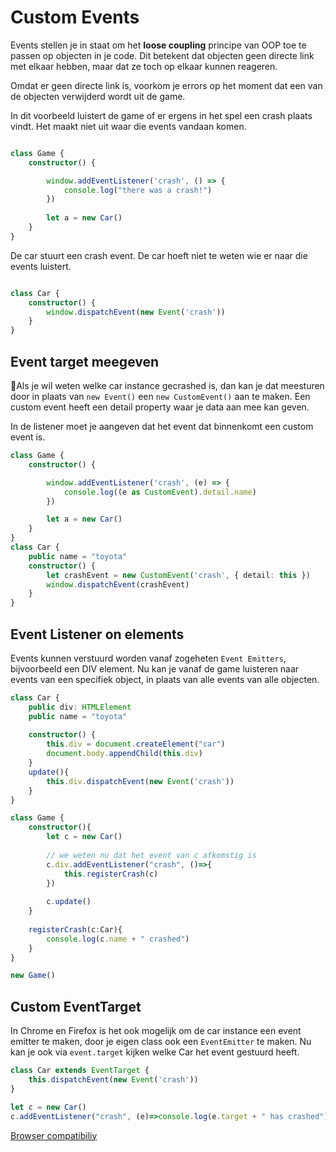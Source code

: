 # Custom Events

Events stellen je in staat om het **loose coupling** principe van OOP toe te passen op objecten in je code. Dit betekent dat objecten geen directe link met elkaar hebben, maar dat ze toch op elkaar kunnen reageren.

Omdat er geen directe link is, voorkom je errors op het moment dat een van de objecten verwijderd wordt uit de game.

In dit voorbeeld luistert de game of er ergens in het spel een crash plaats vindt. Het maakt niet uit waar die events vandaan komen. 

```typescript

class Game {
    constructor() {

        window.addEventListener('crash', () => {
            console.log("there was a crash!")
        })
    
        let a = new Car()
    }
}
```
De car stuurt een crash event. De car hoeft niet te weten wie er naar die events luistert.

```typescript

class Car { 
    constructor() {
        window.dispatchEvent(new Event('crash'))
    }
}
``` 

## Event target meegeven

Als je wil weten welke car instance gecrashed is, dan kan je dat meesturen door in plaats van `new Event()` een `new CustomEvent()` aan te maken. Een custom event heeft een detail property waar je data aan mee kan geven.

In de listener moet je aangeven dat het event dat binnenkomt een custom event is.

```typescript
class Game {
    constructor() {

        window.addEventListener('crash', (e) => {
            console.log((e as CustomEvent).detail.name)
        })

        let a = new Car()
    }
}
class Car {
    public name = "toyota"
    constructor() {
        let crashEvent = new CustomEvent('crash', { detail: this })
        window.dispatchEvent(crashEvent)
    }
}
```

## Event Listener on elements

Events kunnen verstuurd worden vanaf zogeheten `Event Emitters`, bijvoorbeeld een DIV element. Nu kan je vanaf de game luisteren naar events van een specifiek object, in plaats van alle events van alle objecten. 

```typescript
class Car {
    public div: HTMLElement
    public name = "toyota"
    
    constructor() {
        this.div = document.createElement("car")
        document.body.appendChild(this.div)
    }
    update(){
        this.div.dispatchEvent(new Event('crash'))
    }
}

class Game {
    constructor(){
        let c = new Car()
        
        // we weten nu dat het event van c afkomstig is
        c.div.addEventListener("crash", ()=>{
            this.registerCrash(c)
        })
        
        c.update()
    }
  
    registerCrash(c:Car){
        console.log(c.name + " crashed")
    }
}

new Game()
```

## Custom EventTarget

In Chrome en Firefox is het ook mogelijk om de car instance een event emitter te maken, door je eigen class ook een `EventEmitter` te maken. Nu kan je ook via `event.target` kijken welke Car het event gestuurd heeft.

```typescript
class Car extends EventTarget {
    this.dispatchEvent(new Event('crash'))
}

let c = new Car()
c.addEventListener("crash", (e)=>console.log(e.target + " has crashed"))
```


[Browser compatibiliy](https://developer.mozilla.org/en-US/docs/Web/API/EventTarget)
